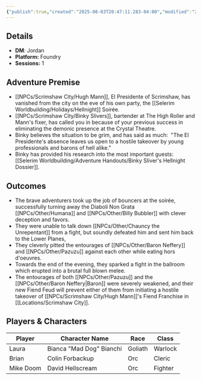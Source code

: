 ```yaml
---
{"publish":true,"created":"2025-08-03T20:47:11.283-04:00","modified":"2025-10-03T15:49:08.297-04:00","published":"2025-10-03T15:49:08.297-04:00","cssclasses":"","DM":"Jordan","Players":["Laura","Brian","Mike Doom"],"Platform":"Foundry","Sessions":1,"Start Date":"2025-08-07"}
---
```


## Details
- **DM**: Jordan
- **Platform:** Foundry
- **Sessions:** 1

## Adventure Premise
- [[NPCs/Scrimshaw City/Hugh Mann]], El Presidente of Scrimshaw, has vanished from the city on the eve of his own party, the [[Selerim Worldbuilding/Holidays/Hellnight]] Soirée.
- [[NPCs/Scrimshaw City/Binky Slivers]], bartender at The High Roller and Mann's fixer, has called you in because of your previous success in eliminating the demonic presence at the Crystal Theatre.
- Binky believes the situation to be grim, and has said as much:  "The El Presidente's absence leaves us open to a hostile takeover by young professionals and barons of hell alike."
- Binky has provided his research into the most important guests: [[Selerim Worldbuilding/Adventure Handouts/Binky Sliver's Hellnight Dossier]].

## Outcomes
- The brave adventurers took up the job of bouncers at the soirée, successfully turning away the Diaboli Non Grata [[NPCs/Other/Humana]] and [[NPCs/Other/Billy Bubbler]] with clever deception and favors.
- They were unable to talk down [[NPCs/Other/Chauncy the Unrepentant]] from a fight, but soundly defeated him and sent him back to the Lower Planes, 
- They cleverly pitted the entourages of [[NPCs/Other/Baron Neffery]] and [[NPCs/Other/Pazuzu]] against each other while eating hors d'oeuvres.
- Towards the end of the evening, they sparked a fight in the ballroom which erupted into a brutal full blown melee.
- The entourages of both [[NPCs/Other/Pazuzu]] and the [[NPCs/Other/Baron Neffery\|Baron]] were severely weakened, and their new Fiend Feud will prevent either of them from initiating a hostile takeover of [[NPCs/Scrimshaw City/Hugh Mann]]'s Fiend Franchise in [[Locations/Scrimshaw City]].

## Players & Characters
| Player              | Character Name           | Race    | Class   |
| ------------------- | ------------------------ | ------- | ------- |
| Laura | Bianca "Mad Dog" Bianchi | Goliath | Warlock |
| Brian | Colin Forbackup          | Orc     | Cleric  |
| Mike Doom | David Hellscream         | Orc     | Fighter |

